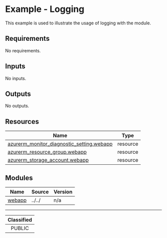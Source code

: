 # Example - Logging

This example is used to illustrate the usage of logging with the module.

<!-- BEGIN_TF_DOCS -->
## Requirements

No requirements.

## Inputs

No inputs.

## Outputs

No outputs.

## Resources

| Name | Type |
|------|------|
| [azurerm_monitor_diagnostic_setting.webapp](https://registry.terraform.io/providers/hashicorp/azurerm/latest/docs/resources/monitor_diagnostic_setting) | resource |
| [azurerm_resource_group.webapp](https://registry.terraform.io/providers/hashicorp/azurerm/latest/docs/resources/resource_group) | resource |
| [azurerm_storage_account.webapp](https://registry.terraform.io/providers/hashicorp/azurerm/latest/docs/resources/storage_account) | resource |

## Modules

| Name | Source | Version |
|------|--------|---------|
| <a name="module_webapp"></a> [webapp](#module\_webapp) | ../../ | n/a |
<!-- END_TF_DOCS -->
_______________
| Classified  |
| :---------: |
|   PUBLIC    |